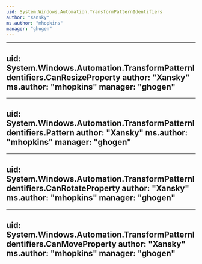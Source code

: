 ```yaml
---
uid: System.Windows.Automation.TransformPatternIdentifiers
author: "Xansky"
ms.author: "mhopkins"
manager: "ghogen"
---
```


---
uid: System.Windows.Automation.TransformPatternIdentifiers.CanResizeProperty
author: "Xansky"
ms.author: "mhopkins"
manager: "ghogen"
---

---
uid: System.Windows.Automation.TransformPatternIdentifiers.Pattern
author: "Xansky"
ms.author: "mhopkins"
manager: "ghogen"
---

---
uid: System.Windows.Automation.TransformPatternIdentifiers.CanRotateProperty
author: "Xansky"
ms.author: "mhopkins"
manager: "ghogen"
---

---
uid: System.Windows.Automation.TransformPatternIdentifiers.CanMoveProperty
author: "Xansky"
ms.author: "mhopkins"
manager: "ghogen"
---
